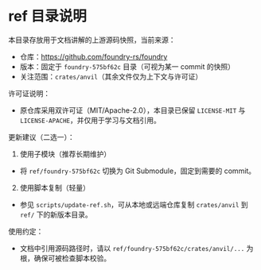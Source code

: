 # ref 目录说明

本目录存放用于文档讲解的上游源码快照，当前来源：

- 仓库：https://github.com/foundry-rs/foundry
- 版本：固定于 `foundry-575bf62c` 目录（可视为某一 commit 的快照）
- 关注范围：`crates/anvil`（其余文件仅为上下文与许可证）

许可证说明：

- 原仓库采用双许可证（MIT/Apache-2.0），本目录已保留 `LICENSE-MIT` 与 `LICENSE-APACHE`，并仅用于学习与文档引用。

更新建议（二选一）：

1) 使用子模块（推荐长期维护）

- 将 `ref/foundry-575bf62c` 切换为 Git Submodule，固定到需要的 commit。

2) 使用脚本复制（轻量）

- 参见 `scripts/update-ref.sh`，可从本地或远端仓库复制 `crates/anvil` 到 `ref/` 下的新版本目录。

使用约定：

- 文档中引用源码路径时，请以 `ref/foundry-575bf62c/crates/anvil/...` 为根，确保可被检查脚本校验。
